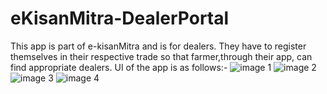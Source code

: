 # eKisanMitra-DealerPortal
This app is part of  e-kisanMitra and is for dealers. 
They have to register themselves in their respective trade so that farmer,through their app, can find appropriate dealers.
UI of the app is as follows:-
![image 1](http://i1377.photobucket.com/albums/ah42/har2008preet/1_zpsmos6stgd.png)
![image 2](http://i1377.photobucket.com/albums/ah42/har2008preet/2_zpspdwvnkgl.png)
![image 3](http://i1377.photobucket.com/albums/ah42/har2008preet/3_zpsmxz57abc.png)
![image 4](http://i1377.photobucket.com/albums/ah42/har2008preet/4_zps53uoiwvd.png)
